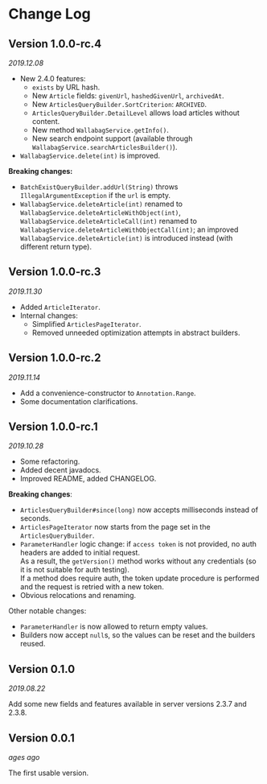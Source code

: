 # Change Log

## Version 1.0.0-rc.4

*2019.12.08*

 * New 2.4.0 features:
   * `exists` by URL hash.
   * New `Article` fields: `givenUrl`, `hashedGivenUrl`, `archivedAt`.
   * New `ArticlesQueryBuilder.SortCriterion`: `ARCHIVED`.
   * `ArticlesQueryBuilder.DetailLevel` allows load articles without content.
   * New method `WallabagService.getInfo()`.
   * New search endpoint support (available through `WallabagService.searchArticlesBuilder()`).
 * `WallabagService.delete(int)` is improved.

**Breaking changes:**

 * `BatchExistQueryBuilder.addUrl(String)` throws `IllegalArgumentException` if the `url` is empty.
 * `WallabagService.deleteArticle(int)` renamed to `WallabagService.deleteArticleWithObject(int)`,
 `WallabagService.deleteArticleCall(int)` renamed to `WallabagService.deleteArticleWithObjectCall(int)`;
 an improved `WallabagService.deleteArticle(int)` is introduced instead (with different return type).


## Version 1.0.0-rc.3

*2019.11.30*

 * Added `ArticleIterator`.
 * Internal changes:
   * Simplified `ArticlesPageIterator`.
   * Removed unneeded optimization attempts in abstract builders.


## Version 1.0.0-rc.2

*2019.11.14*

 * Add a convenience-constructor to `Annotation.Range`.
 * Some documentation clarifications.


## Version 1.0.0-rc.1

*2019.10.28*

 * Some refactoring.
 * Added decent javadocs.
 * Improved README, added CHANGELOG.

**Breaking changes**:

 * `ArticlesQueryBuilder#since(long)` now accepts milliseconds instead of seconds.
 * `ArticlesPageIterator` now starts from the page set in the `ArticlesQueryBuilder`.
 * `ParameterHandler` logic change: if `access token` is not provided, no auth headers are added to initial request.  
 As a result, the `getVersion()` method works without any credentials (so it is not suitable for auth testing).  
 If a method does require auth, the token update procedure is performed and the request is retried with a new token.
 * Obvious relocations and renaming.

Other notable changes:

 * `ParameterHandler` is now allowed to return empty values.
 * Builders now accept `null`s, so the values can be reset and the builders reused.


## Version 0.1.0

*2019.08.22*

Add some new fields and features available in server versions 2.3.7 and 2.3.8.


## Version 0.0.1

*ages ago*

The first usable version.
